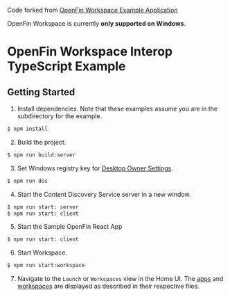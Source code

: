 


Code forked from [OpenFin Workspace Example Application](https://github.com/openfin/workspace-starter)

OpenFin Workspace is currently **only supported on Windows**.

# OpenFin Workspace Interop TypeScript Example

## Getting Started

1. Install dependencies. Note that these examples assume you are in the subdirectory for the example.

```bash
$ npm install
```

2. Build the project.

```bash
$ npm run build:server
```

3. Set Windows registry key for [Desktop Owner Settings](https://developers.openfin.co/docs/desktop-owner-settings).

```bash
$ npm run dos
```

4. Start the Content Discovery Service server in a new window.

```bash
$ npm run start: server
$ npm run start: client

```

5. Start the Sample OpenFin React App

```bash
$ npm run start: client

```


6. Start Workspace.

```bash
$ npm run start:workspace
```

7. Navigate to the `Launch` or `Workspaces` view in the Home UI.
   The [apps](public/apps.json) and [workspaces](public/workspaces.json) are displayed as described in their respective files.

